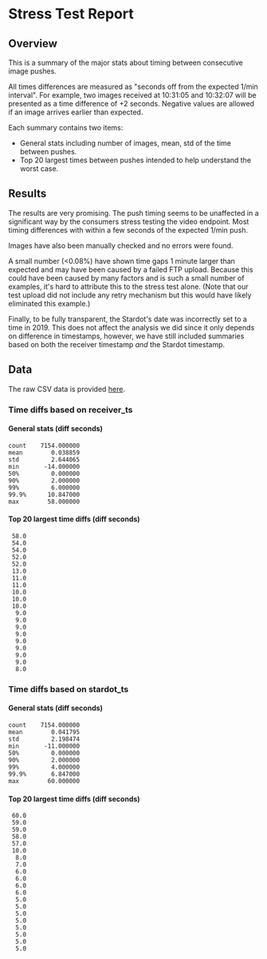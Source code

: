 # Stress Test Report

## Overview

This is a summary of the major stats about timing between consecutive image pushes.

All times differences are measured as "seconds off from the expected 1/min
interval". For example, two images received at 10:31:05 and 10:32:07 will
be presented as a time difference of +2 seconds. Negative values are allowed
if an image arrives earlier than expected.

Each summary contains two items:

* General stats including number of images, mean, std of the time between pushes.
* Top 20 largest times between pushes intended to help understand the worst case.

## Results

The results are very promising. The push timing seems to be unaffected in a
significant way by the consumers stress testing the video endpoint. Most timing
differences with within a few seconds of the expected 1/min push.

Images have also been manually checked and no errors were found.

A small number (<0.08%) have shown time gaps 1 minute larger than expected and may have
been caused by a failed FTP upload. Because this could have been caused by many
factors and is such a small number of examples, it's hard to attribute this to
the stress test alone. (Note that our test upload did not include any retry mechanism
but this would have likely eliminated this example.)

Finally, to be fully transparent, the Stardot's date was incorrectly set to a time
in 2019. This does not affect the analysis we did since it only depends on difference
in timestamps, however, we have still included summaries based on both the receiver
timestamp _and_ the Stardot timestamp.

## Data

The raw CSV data is provided [here](data.csv).


### Time diffs based on receiver_ts

#### General stats (diff seconds)
```
count    7154.000000
mean        0.038859
std         2.644065
min       -14.000000
50%         0.000000
90%         2.000000
99%         6.000000
99.9%      10.847000
max        58.000000
```

#### Top 20 largest time diffs (diff seconds)

```
 58.0
 54.0
 54.0
 52.0
 52.0
 13.0
 11.0
 11.0
 10.0
 10.0
 10.0
  9.0
  9.0
  9.0
  9.0
  9.0
  9.0
  9.0
  9.0
  8.0
```

### Time diffs based on stardot_ts

#### General stats (diff seconds)
```
count    7154.000000
mean        0.041795
std         2.198474
min       -11.000000
50%         0.000000
90%         2.000000
99%         4.000000
99.9%       6.847000
max        60.000000
```

#### Top 20 largest time diffs (diff seconds)

```
 60.0
 59.0
 59.0
 58.0
 57.0
 10.0
  8.0
  7.0
  6.0
  6.0
  6.0
  6.0
  5.0
  5.0
  5.0
  5.0
  5.0
  5.0
  5.0
  5.0
```

